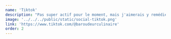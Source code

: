 ```yaml
---
name: 'Tiktok'
description: "Pas super actif pour le moment, mais j'aimerais y remédier en 2025."
image: '../../../public/static/social-tiktok.png'
link: 'https://www.tiktok.com/@baroudeurculinaire'
order: 2
---
```

